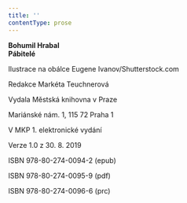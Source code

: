 ```yaml
---
title: ''
contentType: prose
---
```


**Bohumil Hrabal  
Pábitelé**

  

Ilustrace na obálce Eugene Ivanov/Shutterstock.com

  

Redakce Markéta Teuchnerová

  

Vydala Městská knihovna v Praze

  

Mariánské nám. 1, 115 72 Praha 1

  

V MKP 1. elektronické vydání

  

Verze 1.0 z 30. 8. 2019

  

ISBN 978-80-274-0094-2 (epub)

  

ISBN 978-80-274-0095-9 (pdf)

  

ISBN 978-80-274-0096-6 (prc)
